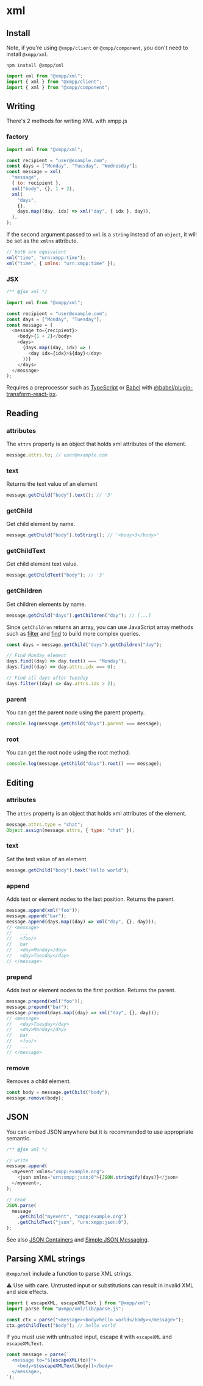 # xml

## Install

Note, if you're using `@xmpp/client` or `@xmpp/component`, you don't need to install `@xmpp/xml`.

`npm install @xmpp/xml`

```js
import xml from "@xmpp/xml";
import { xml } from "@xmpp/client";
import { xml } from "@xmpp/component";
```

## Writing

There's 2 methods for writing XML with xmpp.js

### factory

```js
import xml from "@xmpp/xml";

const recipient = "user@example.com";
const days = ["Monday", "Tuesday", "Wednesday"];
const message = xml(
  "message",
  { to: recipient },
  xml("body", {}, 1 + 2),
  xml(
    "days",
    {},
    days.map((day, idx) => xml("day", { idx }, day)),
  ),
);
```

If the second argument passed to `xml` is a `string` instead of an `object`, it will be set as the `xmlns` attribute.

```js
// both are equivalent
xml("time", "urn:xmpp:time");
xml("time", { xmlns: "urn:xmpp:time" });
```

### JSX

```js
/** @jsx xml */

import xml from "@xmpp/xml";

const recipient = "user@example.com";
const days = ["Monday", "Tuesday"];
const message = (
  <message to={recipient}>
    <body>{1 + 2}</body>
    <days>
      {days.map((day, idx) => (
        <day idx={idx}>${day}</day>
      ))}
    </days>
  </message>
);
```

Requires a preprocessor such as [TypeScript](https://www.typescriptlang.org/) or [Babel](http://babeljs.io/) with [@babel/plugin-transform-react-jsx](https://babeljs.io/docs/en/next/babel-plugin-transform-react-jsx.html).

## Reading

### attributes

The `attrs` property is an object that holds xml attributes of the element.

```js
message.attrs.to; // user@example.com
```

### text

Returns the text value of an element

```js
message.getChild("body").text(); // '3'
```

### getChild

Get child element by name.

```js
message.getChild("body").toString(); // '<body>3</body>'
```

### getChildText

Get child element text value.

```js
message.getChildText("body"); // '3'
```

### getChildren

Get children elements by name.

```js
message.getChild("days").getChildren("day"); // [...]
```

Since `getChildren` returns an array, you can use JavaScript array methods such as [filter](https://developer.mozilla.org/en-US/docs/Web/JavaScript/Reference/Global_Objects/Array/filter) and [find](https://developer.mozilla.org/en-US/docs/Web/JavaScript/Reference/Global_Objects/Array/find) to build more complex queries.

```js
const days = message.getChild("days").getChildren("day");

// Find Monday element
days.find((day) => day.text() === "Monday");
days.find((day) => day.attrs.idx === 0);

// Find all days after Tuesday
days.filter((day) => day.attrs.idx > 2);
```

### parent

You can get the parent node using the parent property.

```js
console.log(message.getChild("days").parent === message);
```

### root

You can get the root node using the root method.

```js
console.log(message.getChild("days").root() === message);
```

## Editing

### attributes

The `attrs` property is an object that holds xml attributes of the element.

```js
message.attrs.type = "chat";
Object.assign(message.attrs, { type: "chat" });
```

### text

Set the text value of an element

```js
message.getChild("body").text("Hello world");
```

### append

Adds text or element nodes to the last position.
Returns the parent.

```js
message.append(xml("foo"));
message.append("bar");
message.append(days.map((day) => xml("day", {}, day)));
// <message>
//   ...
//   <foo/>
//   bar
//   <day>Monday</day>
//   <day>Tuesday</day>
// </message>
```

### prepend

Adds text or element nodes to the first position.
Returns the parent.

```js
message.prepend(xml("foo"));
message.prepend("bar");
message.prepend(days.map((day) => xml("day", {}, day)));
// <message>
//   <day>Tuesday</day>
//   <day>Monday</day>
//   bar
//   <foo/>
//   ...
// </message>
```

### remove

Removes a child element.

```js
const body = message.getChild("body");
message.remove(body);
```

## JSON

You can embed JSON anywhere but it is recommended to use appropriate semantic.

```js
/** @jsx xml */

// write
message.append(
  <myevent xmlns="xmpp:example.org">
    <json xmlns="urn:xmpp:json:0">{JSON.stringify(days)}</json>
  </myevent>,
);

// read
JSON.parse(
  message
    .getChild("myevent", "xmpp:example.org")
    .getChildText("json", "urn:xmpp:json:0"),
);
```

See also [JSON Containers](https://xmpp.org/extensions/xep-0335.html) and [Simple JSON Messaging](https://xmpp.org/extensions/xep-0432.html).

## Parsing XML strings

`@xmpp/xml` include a function to parse XML strings.

⚠ Use with care. Untrusted input or substitutions can result in invalid XML and side effects.

```js
import { escapeXML, escapeXMLText } from "@xmpp/xml";
import parse from "@xmpp/xml/lib/parse.js";

const ctx = parse("<message><body>hello world</body></message>");
ctx.getChildText("body"); // hello world
```

If you must use with untrusted input, escape it with `escapeXML` and `escapeXMLText`.

```js
const message = parse(`
  <message to="${escapeXML(to)}">
    <body>${escapeXMLText(body)}</body>
  </message>,
`);
```
